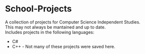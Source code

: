 # School-Projects
A collection of projects for Computer Science Independent Studies.  
This may not always be mantained and up to date.  
Includes projects in the following languages:
 - C#
 - C++ - Not many of these projects were saved here.
